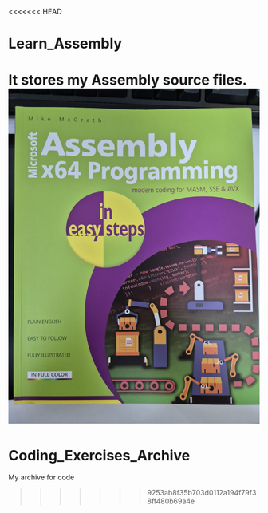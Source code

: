 <<<<<<< HEAD
# Learn_Assembly
It stores my Assembly source files.
![Bookcover](./bookcover.jpg)
=======
# Coding_Exercises_Archive
My archive for code
>>>>>>> 9253ab8f35b703d0112a194f79f38ff480b69a4e
